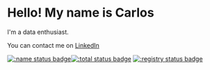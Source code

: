 # Hello! My name is Carlos 

I'm a data enthusiast.

You can contact me on [LinkedIn](https://www.linkedin.com/in/carlosyanez/)

[![:name status badge](https://carlosyanez.r-universe.dev/badges/:name)](https://carlosyanez.r-universe.dev)[![:total status badge](https://carlosyanez.r-universe.dev/badges/:total)](https://carlosyanez.r-universe.dev) [![:registry status badge](https://carlosyanez.r-universe.dev/badges/:registry)](https://carlosyanez.r-universe.dev) 
